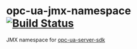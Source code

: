 # opc-ua-jmx-namespace [![Build Status](https://travis-ci.org/summitsystemsinc/opc-ua-jmx-namespace.svg?branch=master)](https://travis-ci.org/summitsystemsinc/opc-ua-jmx-namespace)
JMX namespace for [opc-ua-server-sdk](https://github.com/digitalpetri/ua-server-sdk)
